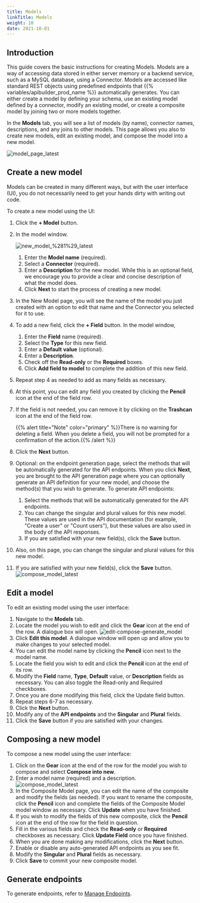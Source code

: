 ```yaml
---
title: Models
linkTitle: Models
weight: 10
date: 2021-10-01
---
```


## Introduction

This guide covers the basic instructions for creating Models. Models are a way of accessing data stored in either server memory or a backend service, such as a MySQL database, using a Connector. Models are accessed like standard REST objects using predefined endpoints that {{% variables/apibuilder_prod_name %}} automatically generates. You can either create a model by defining your schema, use an existing model defined by a connector, modify an existing model, or create a composite model by joining two or more models together.

In the **Models** tab, you will see a list of models (by name), connector names, descriptions, and any joins to other models. This page allows you also to create new models, edit an existing model, and compose the model into a new model.

![model_page_latest](/Images/model_page_latest.png)

## Create a new model

Models can be created in many different ways, but with the user interface (UI), you do not necessarily need to get your hands dirty with writing out code.

To create a new model using the UI:

1. Click the **\+ Model** button.
1. In the model window.

    ![new_model_%281%29_latest](/Images/55477331_new_model_(1)_latest.png)

    1. Enter the **Model name** (required).
    1. Select a **Connector** (required).
    1. Enter a **Description** for the new model. While this is an optional field, we encourage you to provide a clear and concise description of what the model does.
    1. Click **Next** to start the process of creating a new model.

1. In the New Model page, you will see the name of the model you just created with an option to edit that name and the Connector you selected for it to use.
1. To add a new field, click the **\+ Field** button. In the model window,

    1. Enter the **Field** name (required).
    1. Select the **Type** for this new field.
    1. Enter a **Default** **value** (optional).
    1. Enter a **Description**.
    1. Check off the **Read-only** or the **Required** boxes.
    1. Click **Add field to model** to complete the addition of this new field.
1. Repeat step 4 as needed to add as many fields as necessary.
1. At this point, you can edit any field you created by clicking the **Pencil** icon at the end of the field row.
1. If the field is not needed, you can remove it by clicking on the **Trashcan** icon at the end of the field row.

    {{% alert title="Note" color="primary" %}}There is no warning for deleting a field. When you delete a field, you will not be prompted for a confirmation of the action.{{% /alert %}}
1. Click the **Next** button.
1. Optional: on the endpoint generation page, select the methods that will be automatically generated for the API endpoints. When you click **Next**, you are brought to the API generation page where you can optionally generate an API definition for your new model, and choose the method(s) that you wish to generate. To generate API endpoints:

    1. Select the methods that will be automatically generated for the API endpoints.
    1. You can change the singular and plural values for this new model. These values are used in the API documentation (for example, "Create a user" or "Count users"), but these values are also used in the body of the API responses.
    1. If you are satisfied with your new field(s), click the **Save** button.
1. Also, on this page, you can change the singular and plural values for this new model.
1. If you are satisfied with your new field(s), click the **Save** button.
![compose_model_latest](/Images/compose_model_latest.png)

## Edit a model

To edit an existing model using the user interface:

1. Navigate to the **Models** tab.
1. Locate the model you wish to edit and click the **Gear** icon at the end of the row. A dialogue box will open.
![edit-compose-generate_model](/Images/edit_compose_generate_model.png)
1. Click **Edit this model**. A dialogue window will open up and allow you to make changes to your selected model.
1. You can edit the model name by clicking the **Pencil** icon next to the model name.
1. Locate the field you wish to edit and click the **Pencil** icon at the end of its row.
1. Modify the **Field** name, **Type**, **Default** value, or **Description** fields as necessary. You can also toggle the Read-only and Required checkboxes.
1. Once you are done modifying this field, click the Update field button.
1. Repeat steps 6-7 as necessary.
1. Click the **Next** button.
1. Modify any of the **API endpoints** and the **Singular** and **Plural** fields.
1. Click the **Save** button if you are satisfied with your changes.

## Composing a new model

To compose a new model using the user interface:

1. Click on the **Gear** icon at the end of the row for the model you wish to compose and select **Compose into new**.
1. Enter a model name (required) and a description.
![compose_model_latest](/Images/compose_model_latest.png)
1. In the Composite Model page, you can edit the name of the composite and modify the fields (as needed). If you want to rename the composite, click the **Pencil** icon and complete the fields of the Composite Model model window as necessary. Click **Update** when you have finished.
1. If you wish to modify the fields of this new composite, click the **Pencil** icon at the end of the row for the field in question.
1. Fill in the various fields and check the **Read-only** or **Required** checkboxes as necessary. Click **Update Field** once you have finished.
1. When you are done making any modifications, click the **Next** button.
1. Enable or disable any auto-generated API endpoints as you see fit.
1. Modify the **Singular** and **Plural** fields as necessary.
1. Click **Save** to commit your new composite model.

## Generate endpoints

To generate endpoints, refer to [Manage Endpoints](/docs/developer_guide/flows/manage_endpoints/).
